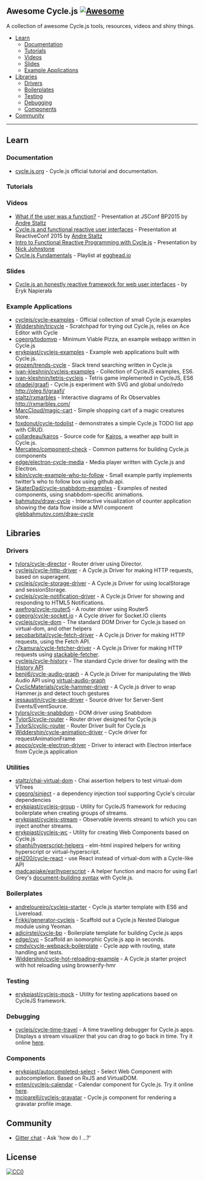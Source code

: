 ## Awesome Cycle.js [![Awesome](https://cdn.rawgit.com/sindresorhus/awesome/d7305f38d29fed78fa85652e3a63e154dd8e8829/media/badge.svg)](https://github.com/sindresorhus/awesome)

A collection of awesome Cycle.js tools, resources, videos and shiny things.

- [Learn](#learn)
  - [Documentation](#documentation)
  - [Tutorials](#tutorials)
  - [Videos](#videos)
  - [Slides](#slides)
  - [Example Applications](#example-applications)
- [Libraries](#libraries)
  - [Drivers](#drivers)
  - [Boilerplates](#boilerplates)
  - [Testing](#testing)
  - [Debugging](#debugging)
  - [Components](#components)
- [Community](#community)

---
## Learn

### Documentation

* [cycle.js.org](http://cycle.js.org/) - Cycle.js official tutorial and documentation.

### Tutorials

### Videos

* [What if the user was a function?](https://www.youtube.com/watch?v=1zj7M1LnJV4) - Presentation at JSConf BP2015 by [Andre Staltz](https://twitter.com/andrestaltz)
* [Cycle.js and functional reactive user interfaces](https://www.youtube.com/watch?v=uNZnftSksYg) - Presentation at ReactiveConf 2015 by [Andre Staltz](http://twitter.com/andrestaltz)
* [Intro to Functional Reactive Programming with Cycle.js](https://www.youtube.com/watch?v=6_ETUyh0tns) - Presentation by [Nick Johnstone](https://twitter.com/widdnz)
* [Cycle.js Fundamentals](https://egghead.io/series/cycle-js-fundamentals) - Playlist at [egghead.io](https://egghead.io)

### Slides

* [Cycle.js an honestly reactive framework for web user interfaces](http://slides.com/erykpiast/cycle) - by Eryk Napierała

### Example Applications

* [cyclejs/cycle-examples](https://github.com/cyclejs/cycle-examples) - Official collection of small Cycle.js examples
* [Widdershin/tricycle](https://github.com/Widdershin/tricycle) - Scratchpad for trying out Cycle.js, relies on Ace Editor with Cycle
* [cgeorg/todomvp](https://github.com/cgeorg/todomvp) - Minimum Viable Pizza, an example webapp written in Cycle.js
* [erykpiast/cyclejs-examples](https://github.com/erykpiast/cyclejs-examples) - Example web applications built with Cycle.js.
* [grozen/trends-cycle](https://github.com/grozen/trends-cycle) - Slack trend searching written in Cycle.js
* [ivan-kleshnin/cyclejs-examples](https://github.com/ivan-kleshnin/cyclejs-examples) - Collection of CycleJS examples, ES6.
* [ivan-kleshnin/tetris-cyclejs](https://github.com/ivan-kleshnin/tetris-cyclejs) - Tetris game implemented in CycleJS, ES6
* [phadej/graafi](https://github.com/phadej/graafi) - Cycle.js experiment with SVG and global undo/redo
http://oleg.fi/graafi/
* [staltz/rxmarbles](https://github.com/staltz/rxmarbles) - Interactive diagrams of Rx Observables http://rxmarbles.com/
* [MarcCloud/magic-cart](https://github.com/MarcCloud/magic-cart) - Simple shopping cart of a magic creatures store.
* [foxdonut/cycle-todolist](https://github.com/foxdonut/cycle-todolist) - demonstrates a simple Cycle.js TODO list app with CRUD.
* [collardeau/kairos](https://github.com/collardeau/kairos) - Source code for [Kairos](http://my-kairos.herokuapp.com/), a weather app built in Cycle.js.
* [Mercateo/component-check](https://github.com/Mercateo/component-check) - Common patterns for building Cycle.js components
* [edge/electron-cycle-media](https://github.com/edge/electron-cycle-media) - Media player written with Cycle.js and Electron.
* [kibin/cycle-example-who-to-follow](https://github.com/kibin/cycle-example-who-to-follow) - Small example partly implements twitter’s who to follow box using github api.
* [SkaterDad/cycle-snabbdom-examples](https://github.com/SkaterDad/cycle-snabbdom-examples) - Examples of nested components, using snabbdom-specific animations.
* [bahmutov/draw-cycle](https://github.com/bahmutov/draw-cycle) - Interactive visualization of counter application showing the data flow inside a MVI component [glebbahmutov.com/draw-cycle](https://glebbahmutov.com/draw-cycle/)

## Libraries

### Drivers

* [tylors/cycle-director](https://github.com/tylors/cycle-director) - Router driver using Director.
* [cyclejs/cycle-http-driver](https://github.com/cyclejs/cycle-http-driver) - A Cycle.js Driver for making HTTP requests, based on superagent.
* [cyclejs/cycle-storage-driver](https://github.com/cyclejs/cycle-storage-driver) - A Cycle.js Driver for using localStorage and sessionStorage.
* [cyclejs/cycle-notification-driver](https://github.com/cyclejs/cycle-notification-driver) - A Cycle.js Driver for showing and responding to HTML5 Notifications.
* [axefrog/cycle-router5](https://github.com/axefrog/cycle-router5) - A router driver using Router5
* [cgeorg/cycle-socket.io](https://github.com/cgeorg/cycle-socket.io) - A Cycle driver for Socket.IO clients
* [cyclejs/cycle-dom](https://github.com/cyclejs/cycle-dom) - The standard DOM Driver for Cycle.js based on virtual-dom, and other helpers
* [secobarbital/cycle-fetch-driver](https://github.com/secobarbital/cycle-fetch-driver) - A Cycle.js Driver for making HTTP requests, using the Fetch API.
* [r7kamura/cycle-fetcher-driver](https://github.com/r7kamura/cycle-fetcher-driver) - A Cycle.js Driver for making HTTP requests using [stackable-fetcher](https://github.com/r7kamura/stackable-fetcher).
* [cyclejs/cycle-history](https://github.com/cyclejs/cycle-history) - The standard Cycle driver for dealing with the [History API](https://developer.mozilla.org/en-US/docs/Web/API/History_API)
* [benji6/cycle-audio-graph](https://github.com/benji6/cycle-audio-graph) - A Cycle.js Driver for manipulating the Web Audio API using [virtual-audio-graph](https://github.com/benji6/virtual-audio-graph)
* [CyclicMaterials/cycle-hammer-driver](https://github.com/CyclicMaterials/cycle-hammer-driver) - A Cycle.js driver to wrap Hammer.js and detect touch gestures
* [jessaustin/cycle-sse-driver](https://github.com/jessaustin/cycle-sse-driver) - Source driver for Server-Sent Events/EventSource.
* [tylors/cycle-snabbdom](https://github.com/TylorS/cycle-snabbdom) - DOM driver using Snabbdom
* [TylorS/cycle-router](https://github.com/TylorS/cycle-router) - Router driver designed for Cycle.js
* [TylorS/cyclic-router](https://github.com/TylorS/cyclic-router) - Router Driver built for Cycle.js
* [Widdershin/cycle-animation-driver](https://github.com/Widdershin/cycle-animation-driver) - Cycle driver for requestAnimationFrame
* [apoco/cycle-electron-driver](https://github.com/apoco/cycle-electron-driver) - Driver to interact with Electron interface from Cycle.js application

### Utilities

* [staltz/chai-virtual-dom](https://github.com/staltz/chai-virtual-dom) - Chai assertion helpers to test virtual-dom VTrees
* [cgeorg/sinject](https://github.com/cgeorg/sinject) - a dependency injection tool supporting Cycle's circular dependencies
* [erykpiast/cyclejs-group](https://github.com/erykpiast/cyclejs-group) - Utility for CycleJS framework for reducing boilerplate when creating groups of streams.
* [erykpiast/cyclejs-stream](https://github.com/cyclejs/rx-injectable-observable) - Observable (events stream) to which you can inject another streams.
* [erykpiast/cyclejs-wc](https://github.com/erykpiast/cyclejs-wc) - Utility for creating Web Components based on Cycle.js
* [ohanhi/hyperscript-helpers](https://github.com/ohanhi/hyperscript-helpers) - elm-html inspired helpers for writing hyperscript or virtual-hyperscript.
* [pH200/cycle-react](https://github.com/pH200/cycle-react) - use React instead of virtual-dom with a Cycle-like API
* [madcapjake/earlhyperscript](https://github.com/MadcapJake/earl-hyperscript) - A helper function and macro for using Earl Grey's [document-building syntax](https://breuleux.github.io/earl-grey/doc.html#documentbuildingsyntax) with Cycle.js.

### Boilerplates

* [andreloureiro/cyclejs-starter](https://github.com/andreloureiro/cyclejs-starter) - Cycle.js starter template with ES6 and Livereload.
* [Frikki/generator-cyclejs](https://github.com/Frikki/generator-cyclejs) - Scaffold out a Cycle.js Nested Dialogue module using Yeoman.
* [adicirstei/cycle-bp](https://github.com/adicirstei/cycle-bp) - Boilerplate template for building Cycle.js apps
* [edge/cyc](https://github.com/edge/cyc) - Scaffold an isomorphic Cycle.js app in seconds.
* [cmdv/cycle-webpack-boilerplate](https://github.com/Cmdv/cycle-webpack-boilerplate) - Cycle app with routing, state handling and tests.
* [Widdershin/cycle-hot-reloading-example](https://github.com/Widdershin/cycle-hot-reloading-example) - A Cycle.js starter project with hot reloading using browserify-hmr

### Testing

* [erykpiast/cyclejs-mock](https://github.com/erykpiast/cyclejs-mock) - Utility for testing applications based on CycleJS framework.

### Debugging

* [cyclejs/cycle-time-travel](https://github.com/cyclejs/cycle-time-travel) - A time travelling debugger for Cycle.js apps. Displays a stream visualizer that you can drag to go back in time. Try it online [here](http://cycle.js.org/cycle-time-travel/).

### Components

* [erykpiast/autocompleted-select](https://github.com/erykpiast/autocompleted-select) - Select Web Component with autocompletion. Based on RxJS and VirtualDOM.
* [enten/cyclejs-calendar](https://github.com/enten/cyclejs-calendar) - Calendar component for Cycle.js. Try it online [here](http://enten.github.io/cyclejs-calendar/example).
* [mciparelli/cyclejs-gravatar](https://github.com/mciparelli/cyclejs-gravatar) - Cycle.js component for rendering a gravatar profile image.

## Community

* [Gitter chat](https://gitter.im/cyclejs/cycle-core) - Ask 'how do I ...?'


## License

[![CC0](http://i.creativecommons.org/p/zero/1.0/88x31.png)](http://creativecommons.org/publicdomain/zero/1.0/)

